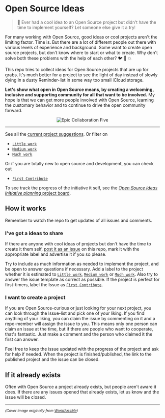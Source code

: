 # Open Source Ideas

> :open_hands: Ever had a cool idea to an Open Source project but didn't have the time to implement yourself? Let someone else give it a try!

For many working with Open Source, good ideas or cool projects aren't the limiting factor. Time is. But there are a lot of different people out there with various levels of experience and background. Some want to create open source projects, but don't know where to start or what to create. Why don't solve both these problems with the help of each other? :bird: :chicken: :boom:

This repo tries to collect ideas for Open Source projects that are up for grabs. It's much better for a project to see the light of day instead of slowly dying in a dusty Reminder-list in some way too small iCloud storage.

**Let's show what open in Open Source means, by creating a welcoming, inclusive and supporting community for all that want to be involved.** My hope is that we can get more people involved with Open Source, learning the customary behavior and to continue to drive the open community forward.

<div align="center">
<img src="https://github.com/mikaelbr/open-source-ideas/blob/master/collaboration-five.jpg?raw=true" alt="Epic Collaboration Five" />
</div>

---

See all the [current project suggestions](https://github.com/mikaelbr/open-source-ideas/issues). Or filter on

- [`Little work`](https://github.com/mikaelbr/open-source-ideas/labels/Little%20work)
- [`Medium work`](https://github.com/mikaelbr/open-source-ideas/labels/Medium%20work)
- [`Much work`](https://github.com/mikaelbr/open-source-ideas/labels/Much%20work)

Or if you are totally new to open source and development, you can check out
- [`First Contribute`](https://github.com/mikaelbr/open-source-ideas/labels/First%Contribute)

To see track the progress of the initiative it self, see the [_Open Source Ideas Initiative planning_ project board](https://github.com/mikaelbr/open-source-ideas/projects/2).

## How it works

Remember to watch the repo to get updates of all issues and comments.

### I've got a ideas to share

If there are anyone with cool ideas of projects but don't have the time to create it them self, [post it as an issue](https://github.com/mikaelbr/open-source-ideas/issues/new) on this repo, mark it with the appropriate label and advertise it if you so please.

Try to include as much information as needed to implement the project, and be open to answer questions if necessary. Add a label to the project whether it is estimated to [`Little work`](https://github.com/mikaelbr/open-source-ideas/labels/Little%20work), [`Medium work`](https://github.com/mikaelbr/open-source-ideas/labels/Medium%20work) or [`Much work`](https://github.com/mikaelbr/open-source-ideas/labels/Much%20work). Also try to answer the issue template as correct as possible. If the project is perfect for first-timers, label the Issue as [`First Contribute`](https://github.com/mikaelbr/open-source-ideas/labels/First%Contribute).

### I want to create a project

If you are Open Source-curious or just looking for your next project, you can look through the Issue-list and pick one of your liking. If you find anything of your liking, you can claim the issue by commenting on it and a repo-member will assign the issue to you. This means only one person can claim an issue at the time, but if there are people who want to cooperate, that's fantastic. Just make a comment and the person who claimed it the first can answer.

Feel free to keep the issue updated with the progress of the project and ask for help if needed. When the project is finished/published, the link to the published project and the issue can be closed.

## If it already exists

Often with Open Source a project already exists, but people aren't aware it does. If there are any issues opened that already exists, let us know and the issue will be closed.


---
<small>_(Cover image originally from [WorldArtsMe](http://worldartsme.com/))_</small>
